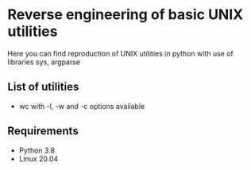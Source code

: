 # Reverse engineering of basic UNIX utilities

Here you can find reproduction of UNIX utilities in python with use of libraries sys, argparse 

## List of utilities
* wc with -l, -w and -c options available

## Requirements
* Python 3.8
* Linux 20.04
